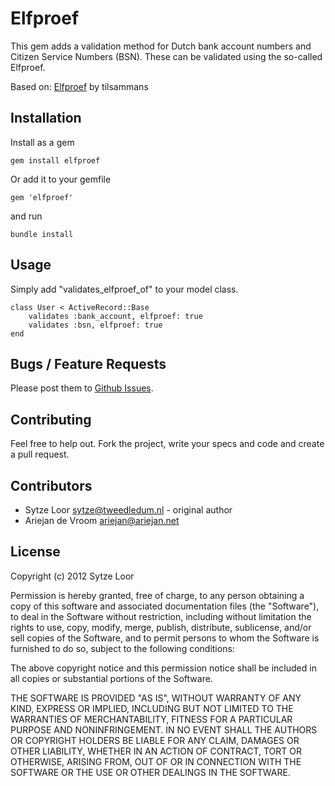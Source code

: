 # Elfproef

This gem adds a validation method for Dutch bank account numbers and
Citizen Service Numbers (BSN). These can be validated using the
so-called Elfproef.

Based on:
[Elfproef](https://github.com/tilsammans/elfproef/) by tilsammans

## Installation

Install as a gem

	gem install elfproef

Or add it to your gemfile

	gem 'elfproef'

and run

	bundle install

## Usage

Simply add "validates_elfproef_of" to your model class.

	class User < ActiveRecord::Base
		validates :bank_account, elfproef: true
		validates :bsn, elfproef: true
	end

## Bugs / Feature Requests

Please post them to
[Github Issues](https://github.com/sytzeloor/elfproef/issues).

## Contributing

Feel free to help out. Fork the project, write your specs and code and
create a pull request.

## Contributors

  * Sytze Loor <sytze@tweedledum.nl> - original author
  * Ariejan de Vroom <ariejan@ariejan.net>

## License

Copyright (c) 2012 Sytze Loor

Permission is hereby granted, free of charge, to any person obtaining
a copy of this software and associated documentation files (the
"Software"), to deal in the Software without restriction, including
without limitation the rights to use, copy, modify, merge, publish,
distribute, sublicense, and/or sell copies of the Software, and to
permit persons to whom the Software is furnished to do so, subject to
the following conditions:

The above copyright notice and this permission notice shall be
included in all copies or substantial portions of the Software.

THE SOFTWARE IS PROVIDED "AS IS", WITHOUT WARRANTY OF ANY KIND,
EXPRESS OR IMPLIED, INCLUDING BUT NOT LIMITED TO THE WARRANTIES OF
MERCHANTABILITY, FITNESS FOR A PARTICULAR PURPOSE AND
NONINFRINGEMENT. IN NO EVENT SHALL THE AUTHORS OR COPYRIGHT HOLDERS BE
LIABLE FOR ANY CLAIM, DAMAGES OR OTHER LIABILITY, WHETHER IN AN ACTION
OF CONTRACT, TORT OR OTHERWISE, ARISING FROM, OUT OF OR IN CONNECTION
WITH THE SOFTWARE OR THE USE OR OTHER DEALINGS IN THE SOFTWARE.